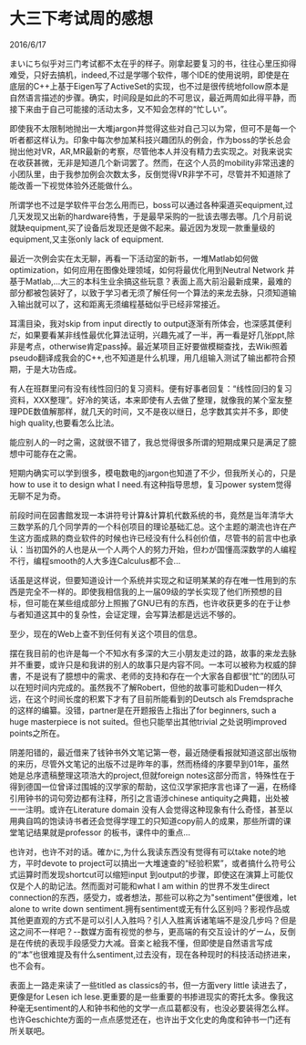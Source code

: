 # 大三下考试周的感想
2016/6/17

まいにち似乎对三门考试都不太在乎的样子。刚拿起要复习的书，往往心里压抑得难受，只好去搞机，indeed,不过是学哪个软件，哪个IDE的使用说明，即使是在底层的C++上基于Eigen写了ActiveSet的实现，也不过是很传统地follow原本是自然语言描述的步骤。确实，时间段是如此的不可思议，最近两周如此得平静，而接下来由于自己可能接的活动太多，又不知会怎样的“忙しい”。

即使我不太限制地抛出一大堆jargon并觉得这些对自己习以为常，但可不是每一个听者都这样认为。印象中每次参加某科技兴趣团队的例会，作为boss的学长总会抛出他对VR，AR,MR最新的考察，尽管他本人并没有精力去实现之。对我来说实在收获甚微，无非是知道几个新词罢了。然而，在这个人员的mobility非常迅速的小团队里，由于我参加例会次数太多，反倒觉得VR非学不可，尽管并不知道除了能改善一下视觉体验外还能做什么。

所谓学也不过是学软件平台怎么用而已，boss可以通过各种渠道买equipment,过几天发现又出新的hardware待售，于是最早采购的一批该去哪去哪。几个月前说就缺equipment,买了设备后发现还是做不起来。最近因为发现一款重量级的equipment,又主张only lack of equipment.

最近一次例会实在太无聊，再看一下活动室的新书，一堆Matlab如何做optimization，如何应用在图像处理领域，如何将最优化用到Neutral Network 并基于Matlab,...大三的本科生业余搞这些玩意？表面上高大前沿最新成果，最难的部分都被包装好了，以致于学习者无须了解任何一个算法的来龙去脉，只须知道输入输出就可以了，这和距离无须编程基础似乎已经非常接近。

耳濡目染，我对skip from input directly to output逐渐有所体会，也深感其便利だ，如果要看某非线性最优化算法证明，兴趣先减了一半，再一看是好几张ppt,除非是考点，otherwise肯定pass掉。最近某项目正好要做模糊查找，去Wiki照着pseudo翻译成我会的C++,也不知道是什么机理，用几组输入测试了输出都符合预期，于是大功告成。

有人在班群里问有没有线性回归的复习资料。便有好事者回复：“线性回归的复习资料，XXX整理”。好冷的笑话，本来即使有人去做了整理，就像我的某个室友整理PDE数值解那样，就几天的时间，又不是夜以继日，总字数其实并不多，即使high quality,也要看怎么比法。

能应别人的一时之需，这就很不错了，我总觉得很多所谓的短期成果只是满足了臆想中可能存在之需。

短期内确实可以学到很多，模电数电的jargon也知道了不少，但我所关心的，只是how to use it to design what I need.有这种指导思想，复习power system觉得无聊不足为奇。

前段时间在図書館发现一本讲符号计算&计算机代数系统的书，竟然是当年清华大三数学系的几个同学弄的一个科创项目的理论基础汇总。这个主题的潮流也许在产生这方面成熟的商业软件的时候也许已经没有什么科创价值，尽管书的前言中也承认：当初国外的人也是从一个人两个人的努力开始，但わが国懂高深数学的人编程不行，编程smooth的人大多连Calculus都不会...

话虽是这样说，但要知道设计一个系统并实现之和证明某某的存在唯一性用到的东西是完全不一样的。即使我相信我的上一届09级的学长实现了他们所预想的目标，但可能在某些组成部分上照搬了GNU已有的东西，也许收获更多的在于让参与者知道这其中的复杂性，会证定理，会写算法都是远远不够的。

至少，现在的Web上查不到任何有关这个项目的信息。

摆在我目前的也许是每一个不知水有多深的大三小朋友走过的路，故事的来龙去脉并不重要，或许只是和我讲的别人的故事只是内容不同。一本可以被称为权威的辞書，不是说有了臆想中的需求、老师的支持和存在一个大家各自都很“忙”的团队可以在短时间内完成的。虽然我不了解Robert，但他的故事可能和Duden一样久远，在这个时间长度的积累下才有了目前所能看到的Deutsch als Fremdsprache的这样的编纂。没错，partner是在开题报告上指出了for beginners, such a huge masterpiece is not suited。但也只能举出其他trivial 之处说明improved points之所在。

阴差阳错的，最近借来了钱钟书外文笔记第一卷，最近随便看报就知道这部出版物的来历，尽管外文笔记的出版不过是昨年的事，然而杨绛的序要早到01年，虽然她是总序遗稿整理这项浩大的project,但就foreign notes这部分而言，特殊性在于得到德国一位曾译过围城的汉学家的帮助，这位汉学家把序言也译了一遍，在杨绛引用钟书的词句旁边都有注释，所引之言语涉chinese antiquity之典籍，出处被一一注明。或许在Literature domain 没有人会觉得这种现象有什么奇怪，甚至以用典自鸣的饱读诗书者还会觉得学理工的只知道copy前人的成果，那些所谓的课堂笔记结果就是professor 的板书，课件中的重点...

也许对，也许不对的话。確かに,为什么我读东西没有觉得有可以take note的地方，平时devote to project可以搞出一大堆速查的“经验积累”，或者搞什么符号公式运算时而发现shortcut可以缩短input 到output的步骤，即使这在演算上可能仅仅是个人的助记法。然而面对可能和what I am within 的世界不发生direct connection的东西，感受力，或者想法，那些可以称之为"sentiment"便很难，let alone to write down sentiment.拥有sentiment或无有什么区别吗？影视作品或其他更直观的方式不是可以引人入胜吗？引人入胜离诉诸笔端不是没几步吗？但是这之间不一样吧？--数媒方面有视觉的参与，更高端的有交互设计的ゲーム，反倒是在传统的表现手段感受力大减。音楽と絵我不懂，但即使是自然语言写成的“本”也很难提及有什么sentiment,过去没有，现在各种现时的科技活动挤进来，也不会有。

表面上一路走来读了一些titled as classics的书，但一方面very little 读进去了，更像是for Lesen ich lese.更重要的是一些重要的书掺进现实的寄托太多。像我这种毫无sentiment的人和钟书和他的文学一点瓜葛都没有，也没必要装得怎么样。也许Geschichte方面的一点点感觉还在，也许出于文化史的角度和钟书一门还有所关联吧。